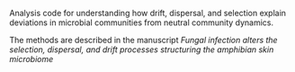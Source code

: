 Analysis code for understanding how drift, dispersal, and selection explain deviations in microbial communities 
from neutral community dynamics.

The methods are described in the manuscript *Fungal infection alters the selection, dispersal, and drift processes structuring the amphibian skin microbiome*

